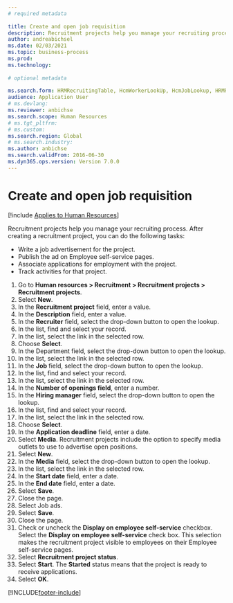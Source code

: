 ```yaml
--- 
# required metadata 
 
title: Create and open job requisition
description: Recruitment projects help you manage your recruiting process. 
author: andreabichsel
ms.date: 02/03/2021
ms.topic: business-process 
ms.prod:  
ms.technology:  
 
# optional metadata 
 
ms.search.form: HRMRecruitingTable, HcmWorkerLookUp, HcmJobLookup, HRMRecruitingMedia, HRMRecruitingJobAd, HcmPersonnelManagementWorkspace  
audience: Application User
# ms.devlang:  
ms.reviewer: anbichse
ms.search.scope: Human Resources
# ms.tgt_pltfrm:  
# ms.custom:  
ms.search.region: Global
# ms.search.industry: 
ms.author: anbichse
ms.search.validFrom: 2016-06-30 
ms.dyn365.ops.version: Version 7.0.0 
---
```


# Create and open job requisition

[!include [Applies to Human Resources](../includes/applies-to-hr.md)]

Recruitment projects help you manage your recruiting process. After creating a recruitment project, you can do the following tasks:

- Write a job advertisement for the project.
- Publish the ad on Employee self-service pages.
- Associate applications for employment with the project.
- Track activities for that project. 

1. Go to **Human resources > Recruitment > Recruitment projects > Recruitment projects**.
2. Select **New**.
3. In the **Recruitment project** field, enter a value.
4. In the **Description** field, enter a value.
5. In the **Recruiter** field, select the drop-down button to open the lookup.
6. In the list, find and select your record.
7. In the list, select the link in the selected row.
8. Choose **Select**.
9. In the Department field, select the drop-down button to open the lookup.
10. In the list, select the link in the selected row.
11. In the **Job** field, select the drop-down button to open the lookup.
12. In the list, find and select your record.
13. In the list, select the link in the selected row.
14. In the **Number of openings field**, enter a number.
15. In the **Hiring manager** field, select the drop-down button to open the lookup.
16. In the list, find and select your record.
17. In the list, select the link in the selected row.
18. Choose **Select**.
19. In the **Application deadline** field, enter a date.
20. Select **Media**. Recruitment projects include the option to specify media outlets to use to advertise open positions.  
21. Select **New**.
22. In the **Media** field, select the drop-down button to open the lookup.
23. In the list, select the link in the selected row.
24. In the **Start date** field, enter a date.
25. In the **End date** field, enter a date.
26. Select **Save**.
27. Close the page.
28. Select Job ads.
29. Select **Save**.
30. Close the page.
31. Check or uncheck the **Display on employee self-service** checkbox. Select the **Display on employee self-service** check box. This selection makes the recruitment project visible to employees on their Employee self-service pages.
32. Select **Recruitment project status**.
33. Select **Start**. The **Started** status means that the project is ready to receive applications.  
34. Select **OK**.

[!INCLUDE[footer-include](../includes/footer-banner.md)]